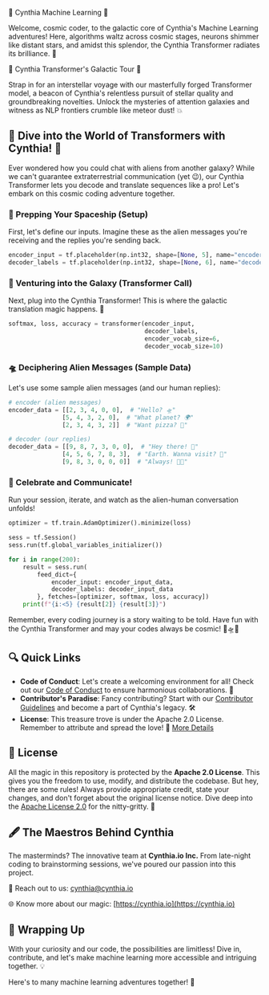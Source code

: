 🚀 Cynthia Machine Learning 🌌

Welcome, cosmic coder, to the galactic core of Cynthia's Machine Learning adventures! Here, algorithms waltz across cosmic stages, neurons shimmer like distant stars, and amidst this splendor, the Cynthia Transformer radiates its brilliance. 🌠

🤖 Cynthia Transformer's Galactic Tour 🌟

Strap in for an interstellar voyage with our masterfully forged Transformer model, a beacon of Cynthia's relentless pursuit of stellar quality and groundbreaking novelties. Unlock the mysteries of attention galaxies and witness as NLP frontiers crumble like meteor dust! 💥

## 🚀 Dive into the World of Transformers with Cynthia! 🌌

Ever wondered how you could chat with aliens from another galaxy? While we can't guarantee extraterrestrial communication (yet 😉), our Cynthia Transformer lets you decode and translate sequences like a pro! Let's embark on this cosmic coding adventure together.

### 🚀 Prepping Your Spaceship (Setup)

First, let's define our inputs. Imagine these as the alien messages you're receiving and the replies you're sending back.

```python
encoder_input = tf.placeholder(np.int32, shape=[None, 5], name="encoder_input")
decoder_labels = tf.placeholder(np.int32, shape=[None, 6], name="decoder_labels")
```

### 🌌 Venturing into the Galaxy (Transformer Call)

Next, plug into the Cynthia Transformer! This is where the galactic translation magic happens. 🌠

```python
softmax, loss, accuracy = transformer(encoder_input,
                                      decoder_labels,
                                      encoder_vocab_size=6,
                                      decoder_vocab_size=10)
```

### 🛸 Deciphering Alien Messages (Sample Data)

Let's use some sample alien messages (and our human replies):

```python
# encoder (alien messages)
encoder_data = [[2, 3, 4, 0, 0],  # "Hello? 🛸"
               [5, 4, 3, 2, 0],  # "What planet? 🌍"
               [2, 3, 4, 3, 2]]  # "Want pizza? 🍕"

# decoder (our replies)
decoder_data = [[9, 8, 7, 3, 0, 0],  # "Hey there! 👋"
               [4, 5, 6, 7, 8, 3],  # "Earth. Wanna visit? 🚀"
               [9, 8, 3, 0, 0, 0]]  # "Always! 🍕🎉"
```

### 🎉 Celebrate and Communicate!

Run your session, iterate, and watch as the alien-human conversation unfolds!

```python
optimizer = tf.train.AdamOptimizer().minimize(loss)

sess = tf.Session()
sess.run(tf.global_variables_initializer())

for i in range(200):
    result = sess.run(
        feed_dict={
            encoder_input: encoder_input_data,
            decoder_labels: decoder_input_data
        }, fetches=[optimizer, softmax, loss, accuracy])
    print(f"{i:<5} {result[2]} {result[3]}")

```

Remember, every coding journey is a story waiting to be told. Have fun with the Cynthia Transformer and may your codes always be cosmic! 🌠🛸👾

## 🔍 Quick Links

- **Code of Conduct**: Let's create a welcoming environment for all! Check out our [Code of Conduct](CODE_OF_CONDUCT.md)
  to ensure harmonious collaborations. 🤝
- **Contributor's Paradise**: Fancy contributing? Start with our [Contributor Guidelines](CONTRIBUTING.md) and become a
  part of Cynthia's legacy. 🛠️
- **License**: This treasure trove is under the Apache 2.0 License. Remember to attribute and spread the love!
  📜 [More Details](#license)

## 📜 License

All the magic in this repository is protected by the **Apache 2.0 License**. This gives you the freedom to use, modify,
and distribute the codebase. But hey, there are some rules! Always provide appropriate credit, state your changes, and
don't forget about the original license notice. Dive deep into the [Apache License 2.0](LICENSE.txt) for the
nitty-gritty. 🦉

## 🖋 The Maestros Behind Cynthia

The masterminds? The innovative team at **Cynthia.io Inc.** From late-night coding to brainstorming sessions, we've
poured our passion into this project.

💌 Reach out to us: [cynthia@cynthia.io](mailto:cynthia@cynthia.io)

🌐 Know more about our magic: [https://cynthia.io](https://cynthia.io)

## 🎈 Wrapping Up

With your curiosity and our code, the possibilities are limitless! Dive in, contribute, and let's make machine learning
more accessible and intriguing together. 💡

Here's to many machine learning adventures together! 🚀
